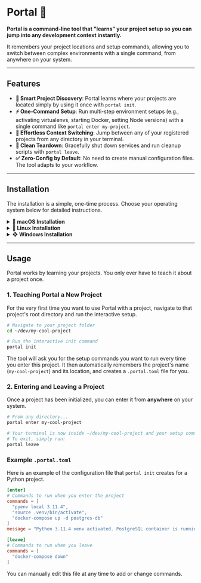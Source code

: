 # Portal 🚀

**Portal is a command-line tool that "learns" your project setup so you can jump into any development context instantly.**

It remembers your project locations and setup commands, allowing you to switch between complex environments with a single command, from anywhere on your system.



---

## Features

* **🧠 Smart Project Discovery**: Portal learns where your projects are located simply by using it once with `portal init`.
* **⚡️ One-Command Setup**: Run multi-step environment setups (e.g., activating virtualenvs, starting Docker, setting Node versions) with a single command like `portal enter my-project`.
* **💨 Effortless Context Switching**: Jump between any of your registered projects from any directory in your terminal.
* **🧹 Clean Teardown**: Gracefully shut down services and run cleanup scripts with `portal leave`.
* **✅ Zero-Config by Default**: No need to create manual configuration files. The tool adapts to your workflow.

---

## Installation

The installation is a simple, one-time process. Choose your operating system below for detailed instructions.

<details>
<summary><strong> macOS Installation</strong></summary>

### 1. Download the Binary

Go to the [**Latest Release Page**](https://github.com/vedangit/portal/releases/latest) and download the file for your Mac's architecture:
* `portal-cli_darwin_arm64` for Apple Silicon (M1/M2/M3).
* `portal-cli_darwin_amd64` for Intel-based Macs.

### 2. Install the Binary

Open your terminal and run the following commands to make the tool available everywhere on your system. This example is for an Apple Silicon Mac.

```bash
# Navigate to your Downloads folder
cd ~/Downloads

# Rename the file to just 'portal-cli'
mv portal-cli_darwin_arm64 portal-cli

# Make the file executable
chmod +x portal-cli

# Move it to a location in your system's PATH
sudo mv portal-cli /usr/local/bin/
```
*(You may be prompted for your administrator password for the `sudo` command.)*

### 3. Configure Your Shell

This is the final, one-time step to give Portal permission to change your directory.

```bash
# Add the required function to your Zsh configuration file
echo '
# Portal: The Project Context Switcher
portal() {
  case "$1" in
    enter|leave)
      local script_to_run=$(portal-cli "$@")
      if [ $? -eq 0 ]; then eval "$script_to_run"; fi;;
    *)
      portal-cli "$@";;
  esac
}
' >> ~/.zshrc

# Reload your shell to activate the command
source ~/.zshrc
```
**Done!** The `portal` command is now fully installed.

</details>

<details>
<summary><strong>🐧 Linux Installation</strong></summary>

### 1. Download the Binary

Go to the [**Latest Release Page**](https://github.com/vedangit/portal/releases/latest) and download the `portal-cli_linux_amd64` file. You can do this directly from your terminal with `curl`.

```bash
curl -L -o portal-cli_linux_amd64 [https://github.com/vedangit/portal/releases/download/v1.0.0/portal-cli_linux_amd64](https://github.com/vedangit/portal/releases/download/v1.0.0/portal-cli_linux_amd64)
# Note: Replace the URL with the link to your specific release file.
```

### 2. Install the Binary

Next, make the file executable and move it to a standard `PATH` directory so it can be run from anywhere.

```bash
# Make the file executable
chmod +x portal-cli_linux_amd64

# Move it to /usr/local/bin and rename it
sudo mv portal-cli_linux_amd64 /usr/local/bin/portal-cli
```
*(You will likely be prompted for your password for the `sudo` command.)*

### 3. Configure Your Shell

This is the final, one-time step. Add the required helper function to your shell's configuration file (e.g., `.bashrc` or `.zshrc`).

```bash
# Add the required function to your Bash configuration file
echo '
# Portal: The Project Context Switcher
portal() {
  case "$1" in
    enter|leave)
      local script_to_run=$(portal-cli "$@")
      if [ $? -eq 0 ]; then eval "$script_to_run"; fi;;
    *)
      portal-cli "$@";;
  esac
}
' >> ~/.bashrc

# Reload your shell to activate the command
source ~/.bashrc
```
**Done!** The `portal` command is now fully installed.

</details>

<details>
<summary><strong>❖ Windows Installation</strong></summary>

### 1. Download the Binary

Go to the [**Latest Release Page**](https://github.com/vedangit/portal/releases/latest) and download the `portal-cli_windows_amd64.exe` file.

### 2. Prepare the System `PATH`

We'll ensure you have a dedicated folder for command-line tools and that it's in your system's `PATH`.

Open **PowerShell as an Administrator** and run these commands:

```powershell
# Create a folder for your scripts if it doesn't exist
if (-not (Test-Path -Path $HOME\Scripts)) {
    New-Item -Path $HOME\Scripts -ItemType Directory
}

# Move the downloaded file from your Downloads folder and rename it
Move-Item -Path $HOME\Downloads\portal-cli_windows_amd64.exe -Destination $HOME\Scripts\portal-cli.exe

# Add your Scripts folder to the User PATH (this is a permanent change)
$userPath = [System.Environment]::GetEnvironmentVariable('PATH', 'User')
if (-not ($userPath -like "*$HOME\Scripts*")) {
    $newPath = "$userPath;$HOME\Scripts"
    [System.Environment]::SetEnvironmentVariable('PATH', $newPath, 'User')
    Write-Host "PATH updated. Please restart your terminal to apply changes."
}
```
**Important**: You must **close and reopen** your PowerShell terminal after this step for the `PATH` changes to take effect.

### 3. Configure Your PowerShell Profile

This is the final, one-time step. You'll add a helper function to your PowerShell profile (the equivalent of `.bashrc`).

```powershell
# Create a profile if you don't have one
if (-not (Test-Path -Path $PROFILE)) {
    New-Item -Path $PROFILE -ItemType File -Force
}

# Add the Portal function to your profile
$function_code = @"

# Portal: The Project Context Switcher
function portal {
    switch (`$args[0]) {
        'enter' {
            `$script = portal-cli.exe `$args
            if (`$LASTEXITCODE -eq 0) { Invoke-Expression `$script }
        }
        'leave' {
            `$script = portal-cli.exe `$args
            if (`$LASTEXITCODE -eq 0) { Invoke-Expression `$script }
        }
        default {
            portal-cli.exe `$args
        }
    }
}
"@
Add-Content -Path $PROFILE -Value $function_code

# Reload your profile to activate the command
. $PROFILE
```
**Done!** The `portal` command is now fully installed in PowerShell.

</details>

---

## Usage

Portal works by learning your projects. You only ever have to teach it about a project once.

### 1. Teaching Portal a New Project

For the very first time you want to use Portal with a project, navigate to that project's root directory and run the interactive setup.

```bash
# Navigate to your project folder
cd ~/dev/my-cool-project

# Run the interactive init command
portal init
```
The tool will ask you for the setup commands you want to run every time you enter this project. It then automatically remembers the project's name (`my-cool-project`) and its location, and creates a `.portal.toml` file for you.

### 2. Entering and Leaving a Project

Once a project has been initialized, you can enter it from **anywhere** on your system.

```bash
# From any directory...
portal enter my-cool-project

# Your terminal is now inside ~/dev/my-cool-project and your setup commands have run.
# To exit, simply run:
portal leave
```

### Example `.portal.toml`

Here is an example of the configuration file that `portal init` creates for a Python project.

```toml
[enter]
# Commands to run when you enter the project
commands = [
  "pyenv local 3.11.4",
  "source .venv/bin/activate",
  "docker-compose up -d postgres-db"
]
message = "Python 3.11.4 venv activated. PostgreSQL container is running."

[leave]
# Commands to run when you leave
commands = [
  "docker-compose down"
]
```
You can manually edit this file at any time to add or change commands.
